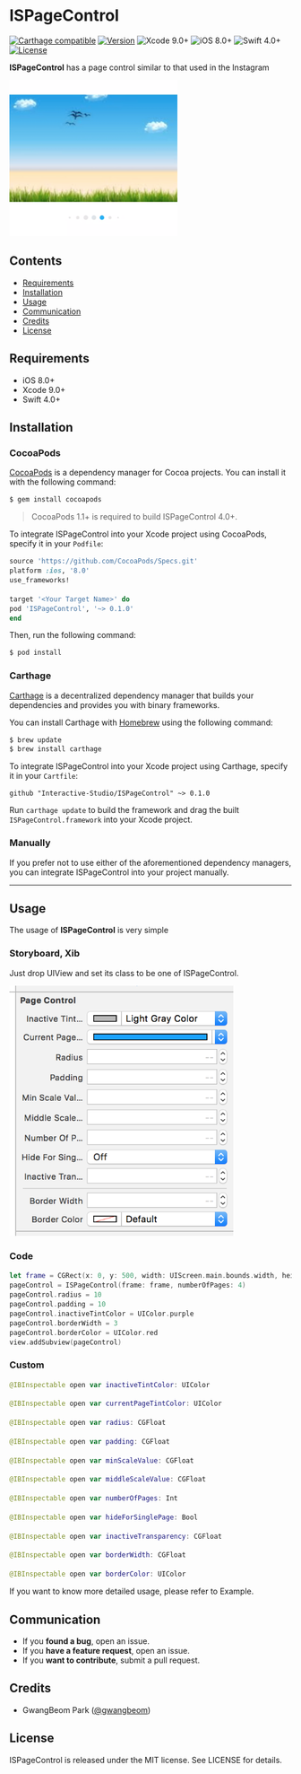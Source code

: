 # ISPageControl

[![Carthage compatible](https://img.shields.io/badge/Carthage-Compatible-brightgreen.svg?style=flat)](https://github.com/Carthage/Carthage)
[![Version](https://img.shields.io/cocoapods/v/Hero.svg?style=flat)](http://cocoapods.org/pods/Hero)
![Xcode 9.0+](https://img.shields.io/badge/Xcode-9.0%2B-blue.svg)
![iOS 8.0+](https://img.shields.io/badge/iOS-8.0%2B-blue.svg)
![Swift 4.0+](https://img.shields.io/badge/Swift-4.0%2B-orange.svg)
[![License](https://img.shields.io/cocoapods/l/Hero.svg?style=flat)](https://github.com/lkzhao/Hero/blob/master/LICENSE?raw=true)

**ISPageControl** has a page control similar to that used in the Instagram

<img src="Resource/example1.png" width="300">

## Contents

- [Requirements](#requirements)
- [Installation](#installation)
- [Usage](#usage)
- [Communication](#communication)
- [Credits](#credits)
- [License](#license)

## Requirements

- iOS 8.0+
- Xcode 9.0+
- Swift 4.0+

## Installation

### CocoaPods

[CocoaPods](http://cocoapods.org) is a dependency manager for Cocoa projects. You can install it with the following command:

```bash
$ gem install cocoapods
```

> CocoaPods 1.1+ is required to build ISPageControl 4.0+.

To integrate ISPageControl into your Xcode project using CocoaPods, specify it in your `Podfile`:

```ruby
source 'https://github.com/CocoaPods/Specs.git'
platform :ios, '8.0'
use_frameworks!

target '<Your Target Name>' do
pod 'ISPageControl', '~> 0.1.0'
end
```

Then, run the following command:

```bash
$ pod install
```

### Carthage

[Carthage](https://github.com/Carthage/Carthage) is a decentralized dependency manager that builds your dependencies and provides you with binary frameworks.

You can install Carthage with [Homebrew](http://brew.sh/) using the following command:

```bash
$ brew update
$ brew install carthage
```

To integrate ISPageControl into your Xcode project using Carthage, specify it in your `Cartfile`:

```ogdl
github "Interactive-Studio/ISPageControl" ~> 0.1.0
```

Run `carthage update` to build the framework and drag the built `ISPageControl.framework` into your Xcode project.

### Manually

If you prefer not to use either of the aforementioned dependency managers, you can integrate ISPageControl into your project manually.

---

## Usage

The usage of **ISPageControl** is very simple

### Storyboard, Xib

Just drop UIView and set its class to be one of ISPageControl.

<img src="Resource/storyboard.png" width="400">

### Code

```swift
let frame = CGRect(x: 0, y: 500, width: UIScreen.main.bounds.width, height: 100)
pageControl = ISPageControl(frame: frame, numberOfPages: 4)
pageControl.radius = 10
pageControl.padding = 10
pageControl.inactiveTintColor = UIColor.purple
pageControl.borderWidth = 3
pageControl.borderColor = UIColor.red
view.addSubview(pageControl)
```

### Custom

```swift
@IBInspectable open var inactiveTintColor: UIColor

@IBInspectable open var currentPageTintColor: UIColor

@IBInspectable open var radius: CGFloat

@IBInspectable open var padding: CGFloat

@IBInspectable open var minScaleValue: CGFloat

@IBInspectable open var middleScaleValue: CGFloat

@IBInspectable open var numberOfPages: Int

@IBInspectable open var hideForSinglePage: Bool

@IBInspectable open var inactiveTransparency: CGFloat

@IBInspectable open var borderWidth: CGFloat

@IBInspectable open var borderColor: UIColor
```

If you want to know more detailed usage, please refer to Example.

## Communication

- If you **found a bug**, open an issue.
- If you **have a feature request**, open an issue.
- If you **want to contribute**, submit a pull request.

## Credits

- GwangBeom Park ([@gwangbeom](https://github.com/ParkGwangBeom))

## License

ISPageControl is released under the MIT license. See LICENSE for details.

